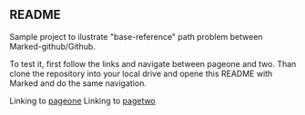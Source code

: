 ## README

Sample project to ilustrate "base-reference" path problem between Marked-github/Github.

To test it, first follow the links and navigate between pageone and two. Than clone the repository into your local drive and opene this README with Marked and do the same navigation.

Linking to [pageone](docs/pageone.md)
Linking to [pagetwo](docs/pagetwo.md)
